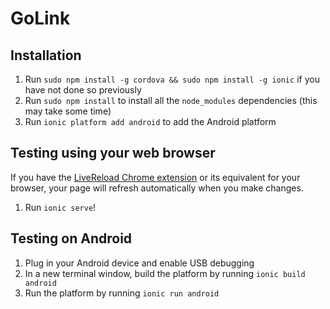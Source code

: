 # GoLink

## Installation
1. Run `sudo npm install -g cordova && sudo npm install -g ionic` if you have not done so previously
2. Run `sudo npm install` to install all the `node_modules` dependencies (this may take some time)
3. Run `ionic platform add android` to add the Android platform

## Testing using your web browser
If you have the [LiveReload Chrome extension](https://chrome.google.com/webstore/detail/livereload/jnihajbhpnppcggbcgedagnkighmdlei) or its equivalent for your browser, your page will refresh automatically when you make changes.

1. Run `ionic serve`!

## Testing on Android
1. Plug in your Android device and enable USB debugging
2. In a new terminal window, build the platform by running `ionic build android`
3. Run the platform by running `ionic run android`
